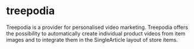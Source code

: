 # treepodia

<div class="container-toc"></div>

Treepodia is a provider for personalised video marketing. Treepodia offers the possibility to automatically create individual product videos from item images and to integrate them in the SingleArticle layout of store items.